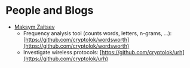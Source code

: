 # People and Blogs

* [Maksym Zaitsev](https://github.com/cryptolok)
  * Frequency analysis tool (counts words, letters, n-grams, ...): [https://github.com/cryptolok/wordsworth](https://github.com/cryptolok/wordsworth)
  * Investigate wireless protocols: [https://github.com/cryptolok/urh](https://github.com/cryptolok/urh)
